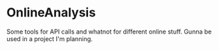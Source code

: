 # OnlineAnalysis
Some tools for API calls and whatnot for different online stuff. Gunna be used in a project I'm planning.
